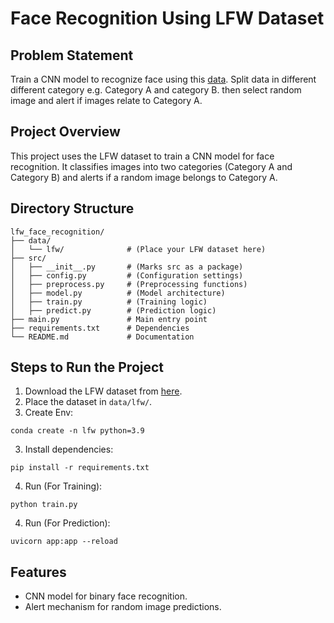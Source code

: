 # Face Recognition Using LFW Dataset

## Problem Statement
Train a CNN model to recognize face using this [data](https://www.kaggle.com/datasets/atulanandjha/lfwpeople).
Split data in different different category e.g. Category A and category B. then select random image and alert if images relate to Category A.

## Project Overview
This project uses the LFW dataset to train a CNN model for face recognition. It classifies images into two categories (Category A and Category B) and alerts if a random image belongs to Category A.

## Directory Structure
```
lfw_face_recognition/
├── data/
│   └── lfw/              # (Place your LFW dataset here)
├── src/
│   ├── __init__.py       # (Marks src as a package)
│   ├── config.py         # (Configuration settings)
│   ├── preprocess.py     # (Preprocessing functions)
│   ├── model.py          # (Model architecture)
│   ├── train.py          # (Training logic)
│   ├── predict.py        # (Prediction logic)
├── main.py               # Main entry point
├── requirements.txt      # Dependencies
└── README.md             # Documentation
```

## Steps to Run the Project
1. Download the LFW dataset from [here](https://www.kaggle.com/datasets/atulanandjha/lfwpeople).
2. Place the dataset in `data/lfw/`.
4. Create Env:
```
conda create -n lfw python=3.9
```
3. Install dependencies:
```
pip install -r requirements.txt
```
4. Run (For Training):
```
python train.py
```
4. Run (For Prediction):
```
uvicorn app:app --reload
```

## Features
- CNN model for binary face recognition.
- Alert mechanism for random image predictions.
